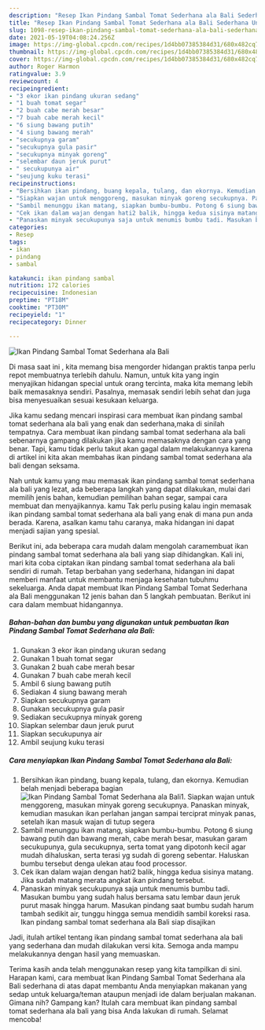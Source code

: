```yaml
---
description: "Resep Ikan Pindang Sambal Tomat Sederhana ala Bali Sederhana Untuk Jualan"
title: "Resep Ikan Pindang Sambal Tomat Sederhana ala Bali Sederhana Untuk Jualan"
slug: 1098-resep-ikan-pindang-sambal-tomat-sederhana-ala-bali-sederhana-untuk-jualan
date: 2021-05-19T04:08:24.256Z
image: https://img-global.cpcdn.com/recipes/1d4bb07385384d31/680x482cq70/ikan-pindang-sambal-tomat-sederhana-ala-bali-foto-resep-utama.jpg
thumbnail: https://img-global.cpcdn.com/recipes/1d4bb07385384d31/680x482cq70/ikan-pindang-sambal-tomat-sederhana-ala-bali-foto-resep-utama.jpg
cover: https://img-global.cpcdn.com/recipes/1d4bb07385384d31/680x482cq70/ikan-pindang-sambal-tomat-sederhana-ala-bali-foto-resep-utama.jpg
author: Roger Harmon
ratingvalue: 3.9
reviewcount: 4
recipeingredient:
- "3 ekor ikan pindang ukuran sedang"
- "1 buah tomat segar"
- "2 buah cabe merah besar"
- "7 buah cabe merah kecil"
- "6 siung bawang putih"
- "4 siung bawang merah"
- "secukupnya garam"
- "secukupnya gula pasir"
- "secukupnya minyak goreng"
- "selembar daun jeruk purut"
- " secukupunya air"
- "seujung kuku terasi"
recipeinstructions:
- "Bersihkan ikan pindang, buang kepala, tulang, dan ekornya. Kemudian belah menjadi beberapa bagian"
- "Siapkan wajan untuk menggoreng, masukan minyak goreng secukupnya. Panaskan minyak, kemudian masukan ikan perlahan jangan sampai terciprat minyak panas, setelah ikan masuk wajan di tutup segera"
- "Sambil menunggu ikan matang, siapkan bumbu-bumbu. Potong 6 siung bawang putih dan bawang merah, cabe merah besar, masukan garam secukupunya, gula secukupnya, serta tomat yang dipotonh kecil agar mudah dihaluskan, serta terasi yg sudah di goreng sebentar. Haluskan bumbu tersebut denga ulekan atau food processor."
- "Cek ikan dalam wajan dengan hati2 balik, hingga kedua sisinya matang. Jika sudah matang merata angkat ikan pindang tersebut."
- "Panaskan minyak secukupunya saja untuk menumis bumbu tadi. Masukan bumbu yang sudah halus bersama satu lembar daun jeruk purut masak hingga harum. Masukan pindang saat bumbu sudah harum tambah sedikit air, tunggu hingga semua mendidih sambil koreksi rasa. Ikan pindang sambal tomat sederhana ala Bali siap disajikan"
categories:
- Resep
tags:
- ikan
- pindang
- sambal

katakunci: ikan pindang sambal 
nutrition: 172 calories
recipecuisine: Indonesian
preptime: "PT18M"
cooktime: "PT30M"
recipeyield: "1"
recipecategory: Dinner

---
```



![Ikan Pindang Sambal Tomat Sederhana ala Bali](https://img-global.cpcdn.com/recipes/1d4bb07385384d31/680x482cq70/ikan-pindang-sambal-tomat-sederhana-ala-bali-foto-resep-utama.jpg)

Di masa  saat ini , kita memang bisa mengorder hidangan praktis tanpa perlu repot membuatnya terlebih dahulu. Namun, untuk kita yang ingin menyajikan hidangan special untuk orang tercinta, maka kita memang lebih baik memasaknya sendiri. Pasalnya, memasak sendiri lebih sehat dan juga bisa menyesuaikan sesuai kesukaan keluarga.

Jika kamu sedang mencari inspirasi cara membuat ikan pindang sambal tomat sederhana ala bali yang enak dan sederhana,maka di sinilah tempatnya. Cara membuat ikan pindang sambal tomat sederhana ala bali  sebenarnya gampang dilakukan jika kamu memasaknya dengan cara yang benar. Tapi, kamu tidak perlu takut akan gagal dalam melakukannya 
karena di artikel ini kita akan membahas ikan pindang sambal tomat sederhana ala bali dengan seksama.  



Nah untuk kamu yang mau memasak ikan pindang sambal tomat sederhana ala bali yang lezat, ada beberapa langkah yang dapat dilakukan, mulai dari memilih jenis bahan, kemudian pemilihan bahan segar, sampai cara membuat dan menyajikannya. kamu Tak perlu pusing kalau ingin memasak ikan pindang sambal tomat sederhana ala bali yang enak di mana pun anda berada. Karena, asalkan kamu  tahu caranya, maka hidangan ini dapat menjadi sajian yang spesial.

Berikut ini, ada beberapa cara mudah dalam mengolah caramembuat ikan pindang sambal tomat sederhana ala bali yang siap dihidangkan. Kali ini, mari kita coba ciptakan ikan pindang sambal tomat sederhana ala bali sendiri di rumah. Tetap berbahan yang sederhana, hidangan ini dapat memberi manfaat untuk membantu menjaga kesehatan tubuhmu sekeluarga. Anda dapat membuat Ikan Pindang Sambal Tomat Sederhana ala Bali menggunakan 12 jenis bahan dan 5 langkah pembuatan. Berikut ini cara dalam membuat hidangannya.

<!--inarticleads1-->

##### Bahan-bahan dan bumbu yang digunakan untuk pembuatan Ikan Pindang Sambal Tomat Sederhana ala Bali:

1. Gunakan 3 ekor ikan pindang ukuran sedang
1. Gunakan 1 buah tomat segar
1. Gunakan 2 buah cabe merah besar
1. Gunakan 7 buah cabe merah kecil
1. Ambil 6 siung bawang putih
1. Sediakan 4 siung bawang merah
1. Siapkan secukupnya garam
1. Gunakan secukupnya gula pasir
1. Sediakan secukupnya minyak goreng
1. Siapkan selembar daun jeruk purut
1. Siapkan  secukupunya air
1. Ambil seujung kuku terasi




<!--inarticleads2-->

##### Cara menyiapkan Ikan Pindang Sambal Tomat Sederhana ala Bali:

1. Bersihkan ikan pindang, buang kepala, tulang, dan ekornya. Kemudian belah menjadi beberapa bagian
<img src="https://img-global.cpcdn.com/steps/a132f1b8da517ddc/160x128cq70/ikan-pindang-sambal-tomat-sederhana-ala-bali-langkah-memasak-1-foto.jpg" alt="Ikan Pindang Sambal Tomat Sederhana ala Bali">1. Siapkan wajan untuk menggoreng, masukan minyak goreng secukupnya. Panaskan minyak, kemudian masukan ikan perlahan jangan sampai terciprat minyak panas, setelah ikan masuk wajan di tutup segera
1. Sambil menunggu ikan matang, siapkan bumbu-bumbu. Potong 6 siung bawang putih dan bawang merah, cabe merah besar, masukan garam secukupunya, gula secukupnya, serta tomat yang dipotonh kecil agar mudah dihaluskan, serta terasi yg sudah di goreng sebentar. Haluskan bumbu tersebut denga ulekan atau food processor.
1. Cek ikan dalam wajan dengan hati2 balik, hingga kedua sisinya matang. Jika sudah matang merata angkat ikan pindang tersebut.
1. Panaskan minyak secukupunya saja untuk menumis bumbu tadi. Masukan bumbu yang sudah halus bersama satu lembar daun jeruk purut masak hingga harum. Masukan pindang saat bumbu sudah harum tambah sedikit air, tunggu hingga semua mendidih sambil koreksi rasa. Ikan pindang sambal tomat sederhana ala Bali siap disajikan




Jadi, itulah artikel tentang  ikan pindang sambal tomat sederhana ala bali  yang sederhana dan mudah dilakukan versi kita. Semoga anda mampu melakukannya dengan hasil yang memuaskan. 

Terima kasih anda telah menggunakan resep yang kita tampilkan di sini. Harapan kami, cara membuat  Ikan Pindang Sambal Tomat Sederhana ala Bali sederhana di atas dapat membantu Anda menyiapkan makanan yang sedap untuk keluarga/teman ataupun menjadi ide dalam berjualan makanan. Gimana nih? Gampang kan? Itulah cara membuat ikan pindang sambal tomat sederhana ala bali yang bisa Anda lakukan di rumah. Selamat mencoba!


